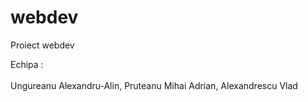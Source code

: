 # webdev
Proiect webdev 


Echipa : <br></br>
Ungureanu Alexandru-Alin,
Pruteanu Mihai Adrian,
Alexandrescu Vlad
